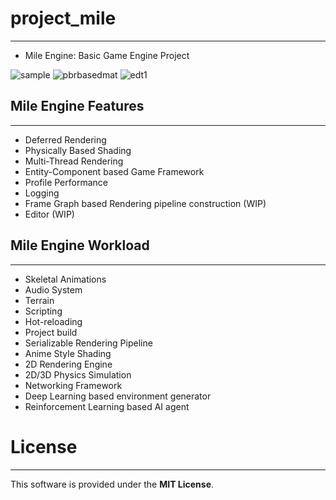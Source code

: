 # project_mile
-------------------------------------
- Mile Engine: Basic Game Engine Project

![sample](https://github.com/SeolYang/project_mile/blob/master/Figures/BarcelonaRooftops.jpg)
![pbrbasedmat](https://github.com/SeolYang/project_mile/blob/master/Figures/Materials.jpg)
![edt1](https://github.com/SeolYang/project_mile/blob/master/Figures/Editor.jpg)

## Mile Engine Features
------------------------------------
- Deferred Rendering
- Physically Based Shading
- Multi-Thread Rendering
- Entity-Component based Game Framework
- Profile Performance
- Logging
- Frame Graph based Rendering pipeline construction (WIP)
- Editor (WIP)

## Mile Engine Workload
-------------------------------------
- Skeletal Animations
- Audio System
- Terrain
- Scripting
- Hot-reloading
- Project build
- Serializable Rendering Pipeline
- Anime Style Shading
- 2D Rendering Engine
- 2D/3D Physics Simulation
- Networking Framework
- Deep Learning based environment generator
- Reinforcement Learning based AI agent

# License
-------------------------------------
This software is provided under the **MIT License**.
